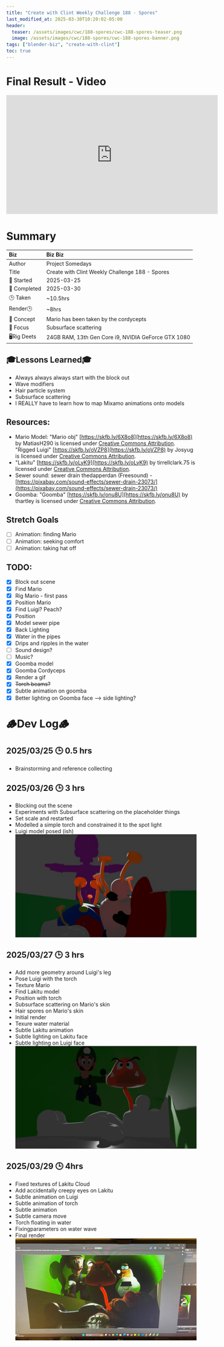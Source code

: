 ```yaml
---
title: "Create with Clint Weekly Challenge 188 - Spores"
last_modified_at: 2025-03-30T10:20:02-05:00
header:
  teaser: /assets/images/cwc/188-spores/cwc-188-spores-teaser.png
  image: /assets/images/cwc/188-spores/cwc-188-spores-banner.png
tags: ["blender-biz", "create-with-clint"]
toc: true
---
```


# Final Result - Video
<iframe width="560" height="315" src="https://www.youtube.com/embed/RhG7VmlsF6g?si=f8u0Tf8GUcCxLXd1" title="YouTube video player" frameborder="0" allow="accelerometer; autoplay; clipboard-write; encrypted-media; gyroscope; picture-in-picture; web-share" referrerpolicy="strict-origin-when-cross-origin" allowfullscreen></iframe>

# Summary

| Biz             | Biz Biz                               |
|:--------           | :---------                                |
| Author          | Project Somedays                      |
| Title           | Create with Clint Weekly Challenge 188 - Spores |
| 📅 Started      | 2025-03-25        |
| 📅 Completed    | 2025-03-30        |
| 🕒 Taken        | ~10.5hrs          |
| Render🕒        | ~8hrs          |
| 🤯 Concept      | Mario has been taken by the cordycepts       |
| 🔎 Focus        | Subsurface scattering        |
| 🖥️Rig Deets     | 24GB RAM, 13th Gen Core i9, NVIDIA GeForce GTX 1080 |

## 🎓Lessons Learned🎓
- Always always always start with the block out
- Wave modifiers
- Hair particle system
- Subsurface scattering
- I REALLY have to learn how to map Mixamo animations onto models

## Resources:
- Mario Model: "Mario obj" [https://skfb.ly/6X8o8](https://skfb.ly/6X8o8) by MatiasH290 is licensed under [Creative Commons Attribution](http://creativecommons.org/licenses/by/4.0/).
"Rigged Luigi" [https://skfb.ly/oVZP8](https://skfb.ly/oVZP8) by Josyug is licensed under [Creative Commons Attribution](http://creativecommons.org/licenses/by/4.0/).
- "Lakitu" [https://skfb.ly/oLyK9](https://skfb.ly/oLyK9) by tirrellclark.75 is licensed under [Creative Commons Attribution](http://creativecommons.org/licenses/by/4.0/).
- Sewer sound: sewer drain thedapperdan (Freesound) - [https://pixabay.com/sound-effects/sewer-drain-23073/](https://pixabay.com/sound-effects/sewer-drain-23073/)
- Goomba: "Goomba" [https://skfb.ly/onu8U](https://skfb.ly/onu8U) by thartley is licensed under [Creative Commons Attribution](http://creativecommons.org/licenses/by/4.0/).

## Stretch Goals
- [ ] Animation: finding Mario
- [ ] Animation: seeking comfort
- [ ] Animation: taking hat off

## TODO:
  
- [x] Block out scene
- [x] Find Mario
- [x] Rig Mario - first pass
- [x] Position Mario
- [x] Find Luigi? Peach?
- [x] Position
- [x] Model sewer pipe
- [x] Back Lighting
- [x] Water in the pipes
- [x] Drips and ripples in the water
- [ ] Sound design?
- [ ] Music?
- [x] Goomba model
- [x] Goomba Cordyceps
- [x] Render a gif
- [x] ~~Torch beams?~~
- [x] Subtle animation on goomba
- [x] Better lighting on Goomba face --> side lighting?

# 🪵Dev Log🪵
## 2025/03/25 🕒 0.5 hrs
  - Brainstorming and reference collecting
##  2025/03/26 🕒 3 hrs
  - Blocking out the scene
  - Experiments with Subsurface scattering on the placeholder things
  - Set scale and restarted
  - Modelled a simple torch and constrained it to the spot light
  - Luigi model posed (ish)
  ![Test Lighting 1](/assets/images/cwc/188-spores/2025-03-26-SporesUpdate.jpg "Definitely worth doing a really basic blockout before getting bogged down")
## 2025/03/27 🕒 3 hrs
  - Add more geometry around Luigi's leg
  - Pose Luigi with the torch
  - Texture Mario
  - Find Lakitu model
  - Position with torch
  - Subsurface scattering on Mario's skin
  - Hair spores on Mario's skin
  - Initial render
  - Texure water material
  - Subtle Lakitu animation
  - Subtle lighting on Lakitu face
  - Subtle lighting on Luigi face
![Test Lighting 1](/assets/images/cwc/188-spores/2025-03-27-SporesUpdate.jpg "Aha! The Goomba! Of course!")
## 2025/03/29 🕒 4hrs
  - Fixed textures of Lakitu Cloud
  - Add accidentally creepy eyes on Lakitu
  - Subtle animation on Luigi
  - Subtle animation of torch
  - Subtle animation 
  - Subtle camera move
  - Torch floating in water
  - Fixingparameters on water wave
  - Final render
![Test Lighting 1](/assets/images/cwc/188-spores/2025-03-28-SporesUpdate.jpg "Little final subtleties to go")

<!-- ## 2025-03-29 Threejs exploded view
  - Item 1  
  ![Basic scene as a test](/assets/images/2025-03-30-WCCC-Basic-Scene.png "If I've learned anything, it's start REALLY simple and build on solid ground") -->
